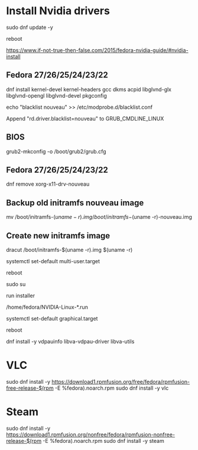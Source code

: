 # Install Nvidia drivers

sudo dnf update -y

reboot

https://www.if-not-true-then-false.com/2015/fedora-nvidia-guide/#nvidia-install

## Fedora 27/26/25/24/23/22 ##
dnf install kernel-devel kernel-headers gcc dkms acpid libglvnd-glx libglvnd-opengl libglvnd-devel pkgconfig


echo "blacklist nouveau" >> /etc/modprobe.d/blacklist.conf

Append "rd.driver.blacklist=nouveau" to GRUB_CMDLINE_LINUX

## BIOS ##
grub2-mkconfig -o /boot/grub2/grub.cfg

## Fedora 27/26/25/24/23/22 ##
dnf remove xorg-x11-drv-nouveau

## Backup old initramfs nouveau image ##
mv /boot/initramfs-$(uname -r).img /boot/initramfs-$(uname -r)-nouveau.img
 
## Create new initramfs image ##
dracut /boot/initramfs-$(uname -r).img $(uname -r)

systemctl set-default multi-user.target

reboot

sudo su 

run installer

/home/fedora/NVIDIA-Linux-*.run

systemctl set-default graphical.target

reboot

dnf install -y vdpauinfo libva-vdpau-driver libva-utils

# VLC

sudo dnf install -y https://download1.rpmfusion.org/free/fedora/rpmfusion-free-release-$(rpm -E %fedora).noarch.rpm
sudo dnf install -y vlc

# Steam

sudo dnf install -y https://download1.rpmfusion.org/nonfree/fedora/rpmfusion-nonfree-release-$(rpm -E %fedora).noarch.rpm
sudo dnf install -y steam
